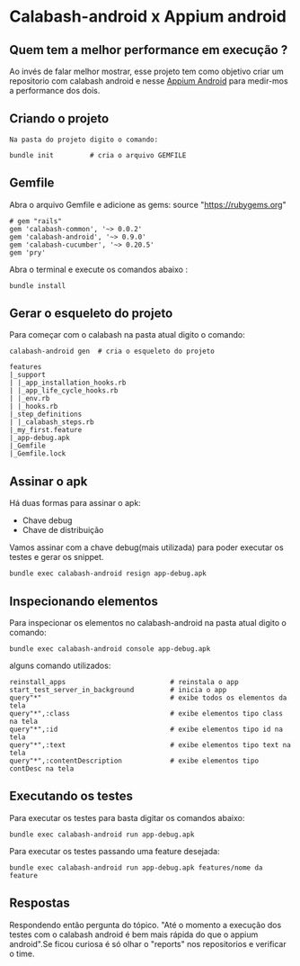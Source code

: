 #  Calabash-android x Appium android

## Quem tem a melhor performance em execução ?

Ao invés de falar melhor mostrar, esse projeto tem como objetivo 
criar um repositorio com calabash android e nesse <a href="https://github.com/danilopolicarpos/Appium-android">Appium Android</a>
para medir-mos a performance dos dois.

## Criando o projeto

    Na pasta do projeto digito o comando:
```
bundle init         # cria o arquivo GEMFILE
```

## Gemfile

Abra o arquivo Gemfile e adicione as gems:
source "https://rubygems.org"
```
# gem "rails"
gem 'calabash-common', '~> 0.0.2'
gem 'calabash-android', '~> 0.9.0'
gem 'calabash-cucumber', '~> 0.20.5'
gem 'pry'
```

Abra o terminal e execute os comandos abaixo :
```
bundle install      
```

## Gerar o esqueleto do projeto
    
Para começar com o calabash na pasta atual digito o comando:
```
calabash-android gen  # cria o esqueleto do projeto

features
|_support
| |_app_installation_hooks.rb
| |_app_life_cycle_hooks.rb
| |_env.rb
| |_hooks.rb
|_step_definitions
| |_calabash_steps.rb
|_my_first.feature
|_app-debug.apk
|_Gemfile
|_Gemfile.lock
```
## Assinar o apk

Há duas formas para assinar o apk:
- Chave debug
- Chave de distribuição

Vamos assinar com a chave debug(mais utilizada) para poder executar os testes e gerar os snippet.
```
bundle exec calabash-android resign app-debug.apk
```

## Inspecionando elementos

Para inspecionar os elementos no calabash-android na pasta atual digito o comando:
```
bundle exec calabash-android console app-debug.apk
```
alguns comando utilizados:
```
reinstall_apps                          # reinstala o app
start_test_server_in_background         # inicia o app
query"*"                                # exibe todos os elementos da tela
query"*",:class                         # exibe elementos tipo class na tela
query"*",:id                            # exibe elementos tipo id na tela
query"*",:text                          # exibe elementos tipo text na tela
query"*",:contentDescription            # exibe elementos tipo contDesc na tela
```
## Executando os testes

Para executar os testes para basta digitar os comandos abaixo:
```
bundle exec calabash-android run app-debug.apk
```

Para executar os testes passando uma feature desejada:
```
bundle exec calabash-android run app-debug.apk features/nome da feature
```


## Respostas

Respondendo então pergunta do tópico. "Até o momento a execução dos testes
com o calabash android é bem mais rápida do que o appium android".Se ficou 
curiosa é só olhar o "reports" nos repositorios e verificar o time.





